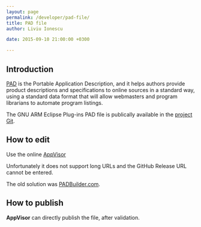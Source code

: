 ```yaml
---
layout: page
permalink: /developer/pad-file/
title: PAD file
author: Liviu Ionescu

date: 2015-09-10 21:00:00 +0300

---
```


## Introduction

[PAD](http://en.wikipedia.org/wiki/Portable_Application_Description) is the Portable Application Description, and it helps authors provide product descriptions and specifications to online sources in a standard way, using a standard data format that will allow webmasters and program librarians to automate program listings.

The GNU ARM Eclipse Plug-ins PAD file is publically available in the [project Git](https://github.com/gnuarmeclipse/plug-ins/blob/develop/info/GNU_ARM_Eclipse_pad.xml).

## How to edit

Use the online [AppVisor](http://appvisor.com/)

Unfortunately it does not support long URLs and the GitHub Release URL cannot be entered.

The old solution was [PADBuilder.com](http://www.padbuilder.com/).

## How to publish

**AppVisor** can directly publish the file, after validation.
